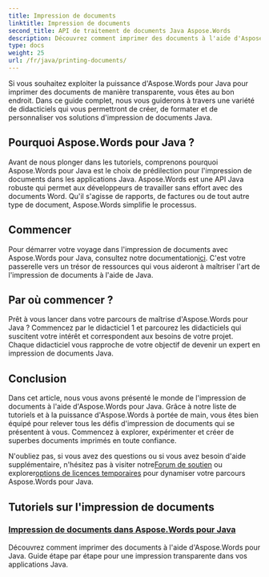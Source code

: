 ```yaml
---
title: Impression de documents
linktitle: Impression de documents
second_title: API de traitement de documents Java Aspose.Words
description: Découvrez comment imprimer des documents à l'aide d'Aspose.Words pour Java grâce à notre liste complète de didacticiels. Apprenez à créer, formater et personnaliser vos solutions d'impression de documents Java.
type: docs
weight: 25
url: /fr/java/printing-documents/
---
```


Si vous souhaitez exploiter la puissance d'Aspose.Words pour Java pour imprimer des documents de manière transparente, vous êtes au bon endroit. Dans ce guide complet, nous vous guiderons à travers une variété de didacticiels qui vous permettront de créer, de formater et de personnaliser vos solutions d'impression de documents Java. 

## Pourquoi Aspose.Words pour Java ?

Avant de nous plonger dans les tutoriels, comprenons pourquoi Aspose.Words pour Java est le choix de prédilection pour l'impression de documents dans les applications Java. Aspose.Words est une API Java robuste qui permet aux développeurs de travailler sans effort avec des documents Word. Qu'il s'agisse de rapports, de factures ou de tout autre type de document, Aspose.Words simplifie le processus.

## Commencer

 Pour démarrer votre voyage dans l'impression de documents avec Aspose.Words pour Java, consultez notre documentation[ici](https://reference.aspose.com/words/java/). C'est votre passerelle vers un trésor de ressources qui vous aideront à maîtriser l'art de l'impression de documents à l'aide de Java.

## Par où commencer ?

Prêt à vous lancer dans votre parcours de maîtrise d'Aspose.Words pour Java ? Commencez par le didacticiel 1 et parcourez les didacticiels qui suscitent votre intérêt et correspondent aux besoins de votre projet. Chaque didacticiel vous rapproche de votre objectif de devenir un expert en impression de documents Java.

## Conclusion

Dans cet article, nous vous avons présenté le monde de l'impression de documents à l'aide d'Aspose.Words pour Java. Grâce à notre liste de tutoriels et à la puissance d'Aspose.Words à portée de main, vous êtes bien équipé pour relever tous les défis d'impression de documents qui se présentent à vous. Commencez à explorer, expérimenter et créer de superbes documents imprimés en toute confiance.

 N'oubliez pas, si vous avez des questions ou si vous avez besoin d'aide supplémentaire, n'hésitez pas à visiter notre[Forum de soutien](https://forum.aspose.com/) ou explorer[options de licences temporaires](https://purchase.aspose.com/temporary-license/) pour dynamiser votre parcours Aspose.Words pour Java.

## Tutoriels sur l'impression de documents
### [Impression de documents dans Aspose.Words pour Java](./printing-documents/)
Découvrez comment imprimer des documents à l'aide d'Aspose.Words pour Java. Guide étape par étape pour une impression transparente dans vos applications Java.